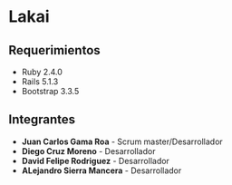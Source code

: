 # Lakai

## Requerimientos

* Ruby 2.4.0
* Rails 5.1.3
* Bootstrap 3.3.5

## Integrantes

* __Juan Carlos Gama Roa__ - Scrum master/Desarrollador
* __Diego Cruz Moreno__ - Desarrollador
* __David Felipe Rodriguez__ - Desarrollador
* __ALejandro Sierra Mancera__ - Desarrollador

